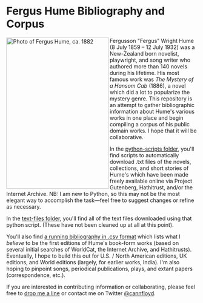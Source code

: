 # Fergus Hume Bibliography and Corpus

<img align="left" src="https://upload.wikimedia.org/wikipedia/commons/thumb/9/9b/Fergus_Hume.jpg/440px-Fergus_Hume.jpg" alt="Photo of Fergus Hume, ca. 1882" width="270" height="400" align="top">
Fergusson "Fergus" Wright Hume (8 July 1859 – 12 July 1932) was a New-Zealand born novelist, playwright, and song writer who authored more than 140 novels during his lifetime. His most famous work was <em>The Mystery of a Hansom Cab</em> (1886), a novel which did a lot to popularize the mystery genre. This repository is an attempt to gather bibliographic information about Hume's various works in one place and begin compiling a corpus of his public domain works. I hope that it will be collaborative. 


In the [python-scripts folder](/python-scripts), you'll find scripts to automatically download .txt files of the novels, collections, and short stories of Hume's which have been made freely available online via Project Gutenberg, Hathitrust, and/or the Internet Archive. NB: I am new to Python, so this may not be the most elegant way to accomplish the task––feel free to suggest changes or refine as necessary.

In the [text-files folder](/text-files), you'll find all of the text files downloaded using that python script. (These have not been cleaned up at all at this point).

You'll also find [a running bibliography in .csv format](/humebib.csv) which lists what I *believe* to be the first editions of Hume's book-form works (based on several initial searches of WorldCat, the Internet Archive, and Hathitrusts). Eventually, I hope to build this out for U.S. / North American editions, UK editions, and World editions (largely, for earlier works, India). I'm also hoping to pinpoint songs, periodical publications, plays, and extant papers (correspondence, etc.). 

If you are interested in contributing information or collaborating, please feel free to <a href="mailto:courtney.floyd@virginia.edu">drop me a line</a> or contact me on Twitter <a href="https://twitter.com/home?prefetchTimestamp=1566576602729">@cannfloyd</a>. 


